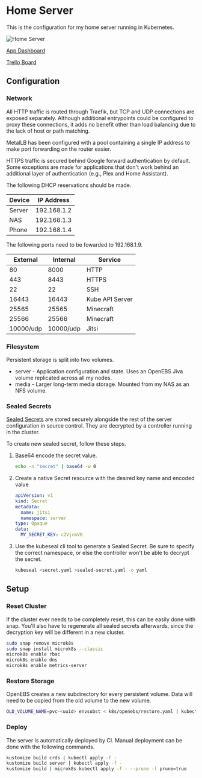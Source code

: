 # Home Server

This is the configuration for my home server running in Kubernetes.

![Home Server](https://github.com/mchill/home/workflows/Home%20Server/badge.svg)

[App Dashboard](https://mchill.io)

[Trello Board](https://trello.com/b/XNVnSBvI/home-server)

## Configuration

### Network

All HTTP traffic is routed through Traefik, but TCP and UDP connections are exposed separately. Although additional entrypoints could be configured to proxy these connections, it adds no benefit other than load balancing due to the lack of host or path matching.

MetalLB has been configured with a pool containing a single IP address to make port forwarding on the router easier.

HTTPS traffic is secured behind Google forward authentication by default. Some exceptions are made for applications that don't work behind an additional layer of authentication (e.g., Plex and Home Assistant).

The following DHCP reservations should be made.

Device | IP Address
---    | ---
Server | 192.168.1.2
NAS    | 192.168.1.3
Phone  | 192.168.1.4

The following ports need to be fowarded to 192.168.1.9.

External  | Internal  | Service
---       | ---       | ---
80        | 8000      | HTTP
443       | 8443      | HTTPS
22        | 22        | SSH
16443     | 16443     | Kube API Server
25565     | 25565     | Minecraft
25566     | 25566     | Minecraft
10000/udp | 10000/udp | Jitsi

### Filesystem

Persistent storage is split into two volumes.

* server - Application configuration and state. Uses an OpenEBS Jiva volume replicated across all my nodes.
* media - Larger long-term media storage. Mounted from my NAS as an NFS volume.

### Sealed Secrets

[Sealed Secrets](https://github.com/bitnami-labs/sealed-secrets) are stored securely alongside the rest of the server configuration in source control. They are decrypted by a controller running in the cluster.

To create new sealed secret, follow these steps.

1. Base64 encode the secret value.

    ```bash
    echo -n "secret" | base64 -w 0
    ```

2. Create a native Secret resource with the desired key name and encoded value

    ```yaml
    apiVersion: v1
    kind: Secret
    metadata:
      name: jitsi
      namespace: server
    type: Opaque
    data:
      MY_SECRET_KEY: c2VjcmV0
    ```

3. Use the kubeseal cli tool to generate a Sealed Secret. Be sure to specify the correct namespace, or else the controller won't be able to decrypt the secret.

    ```bash
    kubeseal <secret.yaml >sealed-secret.yaml -o yaml
    ```

## Setup

### Reset Cluster

If the cluster ever needs to be completely reset, this can be easily done with snap. You'll also have to regenerate all sealed secrets afterwards, since the decryption key will be different in a new cluster.

```bash
sudo snap remove microk8s
sudo snap install microk8s --classic
microk8s enable rbac
microk8s enable dns
microk8s enable metrics-server
```

### Restore Storage

OpenEBS creates a new subdirectory for every persistent volume. Data will need to be copied from the old volume to the new volume.

```bash
OLD_VOLUME_NAME=pvc-<uuid> envsubst < k8s/openebs/restore.yaml | kubectl apply -f -
```

### Deploy

The server is automatically deployed by CI. Manual deployment can be done with the following commands.

```bash
kustomize build crds | kubectl apply -f -
kustomize build server | kubectl apply -f -
kustomize build | microk8s kubectl apply -f - --prune -l prune=true
```
